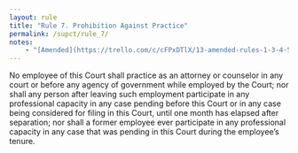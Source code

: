 ```yaml
---
layout: rule
title: "Rule 7. Prohibition Against Practice"
permalink: /supct/rule_7/
notes:
    - "[Amended](https://trello.com/c/cFPxDTlX/13-amended-rules-1-3-4-5-6-7-15-25-26-27-29-32-33-34-35-38-39-43) on June 13th, 2025, to take effect on June 28th, 2025."
---
```


No employee of this Court shall practice as an attorney or counselor in any court or before any agency of government while employed by the Court; nor shall any person after leaving such employment participate in any professional capacity in any case pending before this Court or in any case being considered for filing in this Court, until one month has elapsed after separation; nor shall a former employee ever participate in any professional capacity in any case that was pending in this Court during the employee’s tenure.
